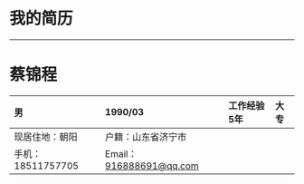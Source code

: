 # 我的简历

---

# 蔡锦程 

| 男 | 1990/03 | 工作经验 5年 | 大专 |
| :--- | :----- | :--- | :-- |
| 现居住地：朝阳 | 户籍：山东省济宁市 |  |  |
| 手机：18511757705 | Email：916888691@qq.com |  |  |